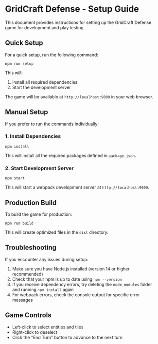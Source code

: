 # GridCraft Defense - Setup Guide

This document provides instructions for setting up the GridCraft Defense game for development and play testing.

## Quick Setup

For a quick setup, run the following command:

```
npm run setup
```

This will:
1. Install all required dependencies
2. Start the development server

The game will be available at `http://localhost:9000` in your web browser.

## Manual Setup

If you prefer to run the commands individually:

### 1. Install Dependencies

```
npm install
```

This will install all the required packages defined in `package.json`.

### 2. Start Development Server

```
npm start
```

This will start a webpack development server at `http://localhost:9000`.

## Production Build

To build the game for production:

```
npm run build
```

This will create optimized files in the `dist` directory.

## Troubleshooting

If you encounter any issues during setup:

1. Make sure you have Node.js installed (version 14 or higher recommended)
2. Check that your npm is up to date using `npm --version`
3. If you receive dependency errors, try deleting the `node_modules` folder and running `npm install` again
4. For webpack errors, check the console output for specific error messages

## Game Controls

- Left-click to select entities and tiles
- Right-click to deselect
- Click the "End Turn" button to advance to the next turn 